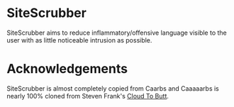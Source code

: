 SiteScrubber
=============

SiteScrubber aims to reduce inflammatory/offensive language visible to the user with as little noticeable intrusion as possible. 

Acknowledgements
=============

SiteScrubber is almost completely copied from Caarbs and Caaaaarbs is nearly 100% cloned from Steven Frank's <a href="https://github.com/panicsteve/cloud-to-butt">Cloud To Butt</a>.
